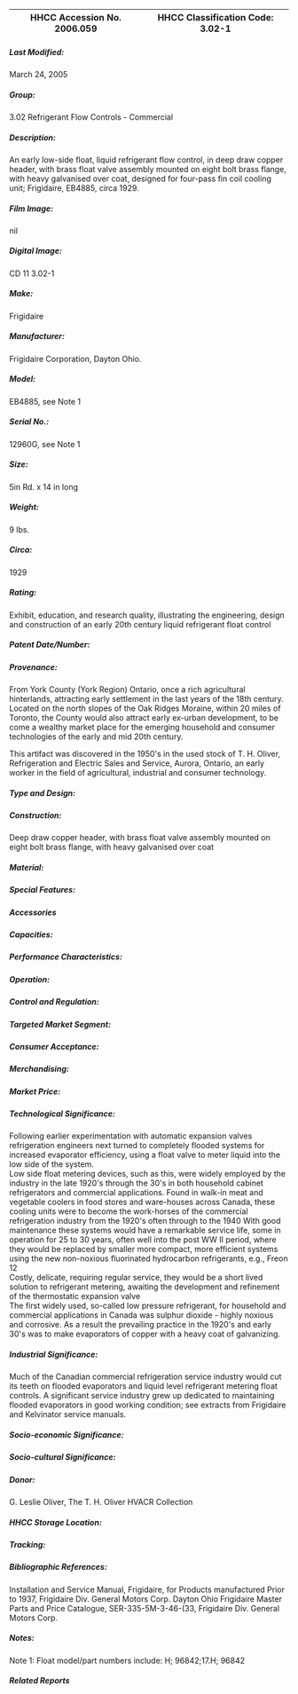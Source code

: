 | **HHCC Accession No. 2006.059** |**HHCC Classification Code:  3.02-1**|
| ----------- | ----------- |

##### Last Modified:
March 24, 2005

##### Group:
3.02 Refrigerant Flow Controls - Commercial

##### Description:
An early low-side float, liquid refrigerant flow control, in deep draw copper header, with brass float valve assembly mounted on eight bolt brass flange, with heavy galvanised over coat, designed for four-pass fin coil cooling unit; Frigidaire, EB4885, circa 1929.

##### Film Image:
nil

##### Digital Image:
CD 11 3.02-1

##### Make:
Frigidaire

##### Manufacturer:
Frigidaire Corporation, Dayton Ohio.

##### Model:
EB4885, see Note 1

##### Serial No.:
12960G, see Note 1

##### Size:
5in Rd. x 14 in long

##### Weight:
9 lbs.

##### Circa:
1929

##### Rating:
Exhibit, education, and research quality, illustrating the engineering, design and construction of an early 20th century liquid refrigerant float control

##### Patent Date/Number:


##### Provenance:
From York County (York Region) Ontario, once a rich agricultural hinterlands, attracting early settlement in the last years of the 18th century. Located on the north slopes of the Oak Ridges Moraine, within 20 miles of Toronto, the County would also attract early ex-urban development, to be come a wealthy market place for the emerging household and consumer technologies of the early and mid 20th century. 

This artifact was discovered in the 1950's in the used stock of T. H. Oliver, Refrigeration and Electric Sales and Service, Aurora, Ontario, an early worker in the field of agricultural, industrial and consumer technology.

##### Type and Design:


##### Construction:
Deep draw copper header, with brass float valve assembly mounted on eight bolt brass flange, with heavy galvanised over coat

##### Material:


##### Special Features:


##### Accessories


##### Capacities:


##### Performance Characteristics:


##### Operation:


##### Control and Regulation:


##### Targeted Market Segment:


##### Consumer Acceptance:


##### Merchandising:


##### Market Price:


##### Technological Significance:
Following earlier experimentation with automatic expansion valves refrigeration engineers next turned to completely flooded systems for increased evaporator efficiency, using a float valve to meter liquid into the low side of the system.  
Low side float metering devices, such as this, were widely employed by the industry in the late 1920's through the 30's in both household cabinet refrigerators and commercial applications.
Found in walk-in meat and vegetable coolers in food stores and ware-houses across Canada, these cooling units were to become the work-horses of the commercial refrigeration industry from the 1920's often through to the 1940
With good maintenance these systems would have a remarkable service life, some in operation for 25 to 30 years, often well into the post WW II period, where they would be replaced by smaller more compact, more efficient systems using the new non-noxious fluorinated hydrocarbon refrigerants, e.g., Freon 12    
Costly, delicate, requiring regular service, they would be a short lived solution to refrigerant metering, awaiting the development and refinement of the thermostatic expansion valve  
The first widely used, so-called low pressure refrigerant, for household and commercial applications in Canada was sulphur dioxide - highly noxious and corrosive. As a result the prevailing practice in the 1920's and early 30's was to make evaporators of copper with a heavy coat of galvanizing.

##### Industrial Significance:
Much of the Canadian commercial refrigeration service industry would cut its teeth on flooded evaporators and liquid level refrigerant metering float controls. A significant service industry grew up dedicated to maintaining flooded evaporators in good working condition;  see extracts from Frigidaire and Kelvinator service manuals.

##### Socio-economic Significance:


##### Socio-cultural Significance:


##### Donor:
G. Leslie Oliver, The T. H. Oliver HVACR Collection

##### HHCC Storage Location:


##### Tracking:


##### Bibliographic References:
Installation and Service Manual, Frigidaire, for Products manufactured Prior to 1937, Frigidaire Div. General Motors Corp. Dayton Ohio
Frigidaire Master Parts and Price Catalogue, SER-335-5M-3-46-(33, Frigidaire Div. General Motors Corp.

##### Notes:
Note 1: Float model/part numbers include: H; 96842;17.H; 96842

##### Related Reports

